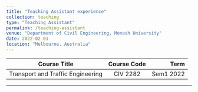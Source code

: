 ```yaml
---
title: "Teaching Assistant experience"
collection: teaching
type: "Teaching Assistant"
permalink: /teaching-assistant
venue: "Department of Civil Engineering, Monash University"
date: 2022-02-01
location: "Melbourne, Australia"
---
```


| Course Title                                                       | Course Code | Term      |
| ------------------------------------------------------------------ |:-----------:| ---------:|
| Transport and Traffic Engineering                                  | CIV 2282    | Sem1 2022 |

____
